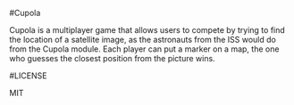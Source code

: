 #Cupola

Cupola is a multiplayer game that allows users to compete by trying to find the location of a satellite image, as the astronauts from the ISS would do from the Cupola module. Each player can put a marker on a map, the one who guesses the closest position from the picture wins.


#LICENSE

MIT

